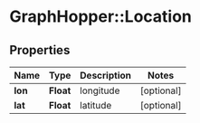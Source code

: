 # GraphHopper::Location

## Properties
Name | Type | Description | Notes
------------ | ------------- | ------------- | -------------
**lon** | **Float** | longitude | [optional] 
**lat** | **Float** | latitude | [optional] 


